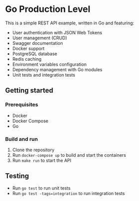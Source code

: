 # Go Production Level

This is a simple REST API example, written in Go and featuring:

- User authentication with JSON Web Tokens
- User management (CRUD)
- Swagger documentation
- Docker support
- PostgreSQL database
- Redis caching
- Environment variables configuration
- Dependency management with Go modules
- Unit tests and integration tests

## Getting started

### Prerequisites

- Docker
- Docker Compose
- Go

### Build and run

1.  Clone the repository
2.  Run `docker-compose up` to build and start the containers
3.  Run `make run` to start the API

## Testing

- Run `go test` to run unit tests
- Run `go test -tags=integration` to run integration tests
